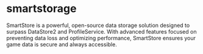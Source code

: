 # smartstorage
SmartStore is a powerful, open-source data storage solution designed to surpass DataStore2 and ProfileService. With advanced features focused on preventing data loss and optimizing performance, SmartStore ensures your game data is secure and always accessible.
